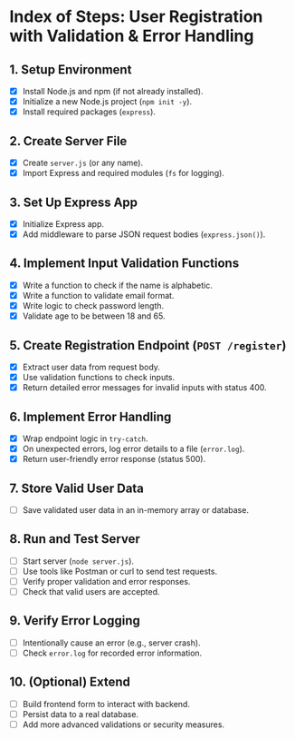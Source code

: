 # Index of Steps: User Registration with Validation & Error Handling

## 1. **Setup Environment**

* [x] Install Node.js and npm (if not already installed).
* [x] Initialize a new Node.js project (`npm init -y`).
* [x] Install required packages (`express`).

## 2. **Create Server File**

* [x] Create `server.js` (or any name).
* [x] Import Express and required modules (`fs` for logging).

## 3. **Set Up Express App**

* [x] Initialize Express app.
* [x] Add middleware to parse JSON request bodies (`express.json()`).

## 4. **Implement Input Validation Functions**

* [x] Write a function to check if the name is alphabetic.
* [x] Write a function to validate email format.
* [x] Write logic to check password length.
* [x] Validate age to be between 18 and 65.

## 5. **Create Registration Endpoint (`POST /register`)**

* [x] Extract user data from request body.
* [x] Use validation functions to check inputs.
* [x] Return detailed error messages for invalid inputs with status 400.

## 6. **Implement Error Handling**

* [x] Wrap endpoint logic in `try-catch`.
* [x] On unexpected errors, log error details to a file (`error.log`).
* [x] Return user-friendly error response (status 500).

## 7. **Store Valid User Data**

* [ ] Save validated user data in an in-memory array or database.

## 8. **Run and Test Server**

* [ ] Start server (`node server.js`).
* [ ] Use tools like Postman or curl to send test requests.
* [ ] Verify proper validation and error responses.
* [ ] Check that valid users are accepted.

## 9. **Verify Error Logging**

* [ ] Intentionally cause an error (e.g., server crash).
* [ ] Check `error.log` for recorded error information.

## 10. **(Optional) Extend**

* [ ] Build frontend form to interact with backend.
* [ ] Persist data to a real database.
* [ ] Add more advanced validations or security measures.

